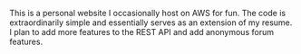 This is a personal website I occasionally host on AWS for fun. The code is extraordinarily simple and essentially serves as an extension of my resume. I plan to add more features to the REST API and add anonymous forum features.
